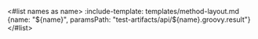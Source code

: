 <#list names as name>
:include-template: templates/method-layout.md {name: "${name}", paramsPath: "test-artifacts/api/${name}.groovy.result"}
</#list>